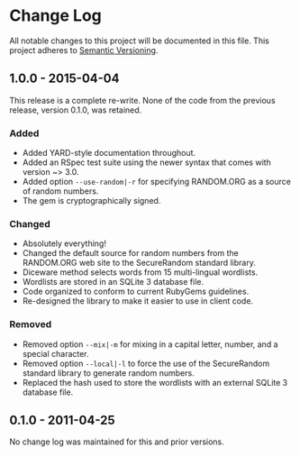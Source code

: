 # Change Log
All notable changes to this project will be documented in this file. This
project adheres to [Semantic Versioning](http://semver.org/).

## 1.0.0 - 2015-04-04
This release is a complete re-write. None of the code from the previous
release, version 0.1.0, was retained.

### Added
- Added YARD-style documentation throughout.
- Added an RSpec test suite using the newer syntax that comes with
  version ~> 3.0.
- Added option `--use-random|-r` for specifying RANDOM.ORG as a source of
  random numbers.
- The gem is cryptographically signed.

### Changed
- Absolutely everything!
- Changed the default source for random numbers from the RANDOM.ORG web site
  to the SecureRandom standard library.
- Diceware method selects words from 15 multi-lingual wordlists.
- Wordlists are stored in an SQLite 3 database file.
- Code organized to conform to current RubyGems guidelines.
- Re-designed the library to make it easier to use in client code.

### Removed
- Removed option `--mix|-m` for mixing in a capital letter, number, and a
  special character.
- Removed option `--local|-l` to force the use of the SecureRandom standard
  library to generate random numbers.
- Replaced the hash used to store the wordlists with an external SQLite 3
  database file.

## 0.1.0 - 2011-04-25
No change log was maintained for this and prior versions.
